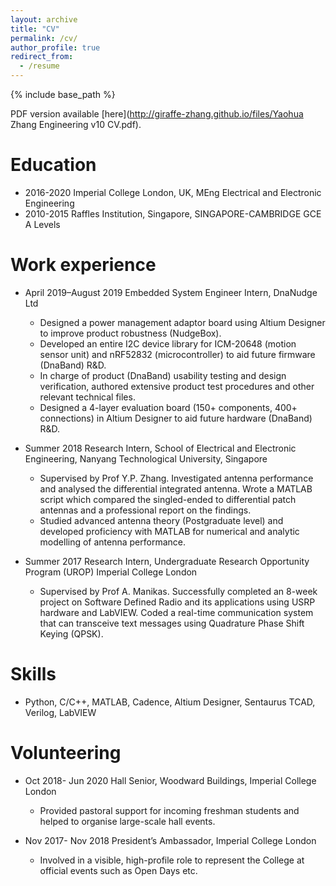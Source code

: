 ```yaml
---
layout: archive
title: "CV"
permalink: /cv/
author_profile: true
redirect_from:
  - /resume
---
```


{% include base_path %}

PDF version available [here](http://giraffe-zhang.github.io/files/Yaohua Zhang Engineering v10 CV.pdf).

Education
======
* 2016-2020 Imperial College London, UK, MEng Electrical and Electronic Engineering
* 2010-2015 Raffles Institution, Singapore, SINGAPORE-CAMBRIDGE GCE A Levels 

Work experience
======
* April 2019–August 2019   Embedded System Engineer Intern, DnaNudge Ltd
  * Designed a power management adaptor board using Altium Designer to improve product robustness (NudgeBox). 
  * Developed an entire I2C device library for ICM-20648 (motion sensor unit) and nRF52832 (microcontroller) to aid future firmware (DnaBand) R&D. 
  * In charge of product (DnaBand) usability testing and design verification, authored extensive product test procedures and other relevant technical files. 
  * Designed a 4-layer evaluation board (150+ components, 400+ connections) in Altium Designer to aid future hardware (DnaBand) R&D.


* Summer 2018   Research Intern, School of Electrical and Electronic Engineering, Nanyang Technological University, Singapore      
  * Supervised by Prof Y.P. Zhang. Investigated antenna performance and analysed the differential integrated antenna. Wrote a MATLAB script which compared the singled-ended to differential patch antennas and a professional report on the findings.
  * Studied advanced antenna theory (Postgraduate level) and developed proficiency with MATLAB for numerical and analytic modelling of antenna performance. 

* Summer 2017  Research Intern, Undergraduate Research Opportunity Program (UROP) Imperial College London
  * Supervised by Prof A. Manikas. Successfully completed an 8-week project on Software Defined Radio and its applications using USRP hardware and LabVIEW. Coded a real-time communication system that can transceive text messages using Quadrature Phase Shift Keying (QPSK). 
  
  
Skills
======
* Python, C/C++, MATLAB, Cadence, Altium Designer, Sentaurus TCAD, Verilog, LabVIEW
  
Volunteering
======
* Oct 2018- Jun 2020       Hall Senior, Woodward Buildings, Imperial College London
  * Provided pastoral support for incoming freshman students and helped to organise large-scale hall events.
  
* Nov 2017- Nov 2018       President’s Ambassador, Imperial College London
  * Involved in a visible, high-profile role to represent the College at official events such as Open Days etc.
  
  
  
